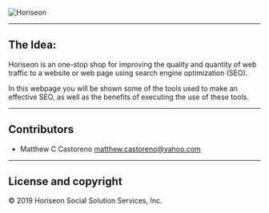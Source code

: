 ![Horiseon](Develop\assets\images\Horiseon.png)

---

## The Idea: 

Horiseon is an one-stop shop for improving the quality and quantity of web traffic to a website or web page using search engine optimization (SEO).

In this webpage you will be shown some of the tools used to make an effective SEO, as well as the benefits of executing the use of these tools. 

---

## Contributors 

- Matthew C Castoreno <matthew.castoreno@yahoo.com>

---

## License and copyright

© 2019 Horiseon Social Solution Services, Inc.
